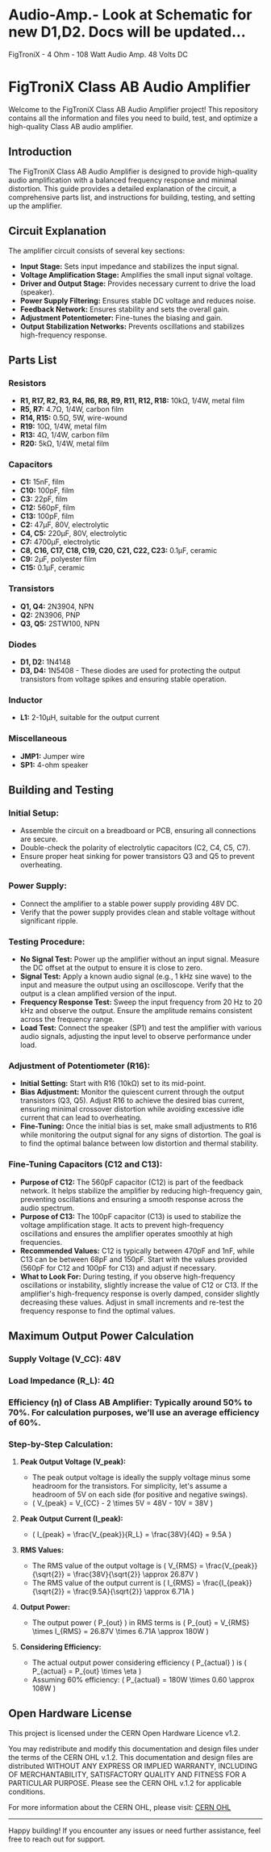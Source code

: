 # Audio-Amp.- Look at Schematic for new D1,D2. Docs will be updated...
FigTroniX - 4 Ohm - 108 Watt Audio Amp. 48 Volts DC

# FigTroniX Class AB Audio Amplifier

Welcome to the FigTroniX Class AB Audio Amplifier project! This repository contains all the information and files you need to build, test, and optimize a high-quality Class AB audio amplifier.

## Introduction

The FigTroniX Class AB Audio Amplifier is designed to provide high-quality audio amplification with a balanced frequency response and minimal distortion. This guide provides a detailed explanation of the circuit, a comprehensive parts list, and instructions for building, testing, and setting up the amplifier.

## Circuit Explanation

The amplifier circuit consists of several key sections:
- **Input Stage:** Sets input impedance and stabilizes the input signal.
- **Voltage Amplification Stage:** Amplifies the small input signal voltage.
- **Driver and Output Stage:** Provides necessary current to drive the load (speaker).
- **Power Supply Filtering:** Ensures stable DC voltage and reduces noise.
- **Feedback Network:** Ensures stability and sets the overall gain.
- **Adjustment Potentiometer:** Fine-tunes the biasing and gain.
- **Output Stabilization Networks:** Prevents oscillations and stabilizes high-frequency response.

## Parts List

### Resistors
- **R1, R17, R2, R3, R4, R6, R8, R9, R11, R12, R18:** 10kΩ, 1/4W, metal film
- **R5, R7:** 4.7Ω, 1/4W, carbon film
- **R14, R15:** 0.5Ω, 5W, wire-wound
- **R19:** 10Ω, 1/4W, metal film
- **R13:** 4Ω, 1/4W, carbon film
- **R20:** 5kΩ, 1/4W, metal film

### Capacitors
- **C1:** 15nF, film
- **C10:** 100pF, film
- **C3:** 22pF, film
- **C12:** 560pF, film
- **C13:** 100pF, film
- **C2:** 47µF, 80V, electrolytic
- **C4, C5:** 220µF, 80V, electrolytic
- **C7:** 4700µF, electrolytic
- **C8, C16, C17, C18, C19, C20, C21, C22, C23:** 0.1µF, ceramic
- **C9:** 2µF, polyester film
- **C15:** 0.1µF, ceramic

### Transistors
- **Q1, Q4:** 2N3904, NPN
- **Q2:** 2N3906, PNP
- **Q3, Q5:** 2STW100, NPN

### Diodes
- **D1, D2:** 1N4148
- **D3, D4:** 1N5408 - These diodes are used for protecting the output transistors from voltage spikes and ensuring stable operation.

### Inductor
- **L1:** 2-10µH, suitable for the output current

### Miscellaneous
- **JMP1:** Jumper wire
- **SP1:** 4-ohm speaker

## Building and Testing

### Initial Setup:
- Assemble the circuit on a breadboard or PCB, ensuring all connections are secure.
- Double-check the polarity of electrolytic capacitors (C2, C4, C5, C7).
- Ensure proper heat sinking for power transistors Q3 and Q5 to prevent overheating.

### Power Supply:
- Connect the amplifier to a stable power supply providing 48V DC.
- Verify that the power supply provides clean and stable voltage without significant ripple.

### Testing Procedure:
- **No Signal Test:** Power up the amplifier without an input signal. Measure the DC offset at the output to ensure it is close to zero.
- **Signal Test:** Apply a known audio signal (e.g., 1 kHz sine wave) to the input and measure the output using an oscilloscope. Verify that the output is a clean amplified version of the input.
- **Frequency Response Test:** Sweep the input frequency from 20 Hz to 20 kHz and observe the output. Ensure the amplitude remains consistent across the frequency range.
- **Load Test:** Connect the speaker (SP1) and test the amplifier with various audio signals, adjusting the input level to observe performance under load.

### Adjustment of Potentiometer (R16):
- **Initial Setting:** Start with R16 (10kΩ) set to its mid-point.
- **Bias Adjustment:** Monitor the quiescent current through the output transistors (Q3, Q5). Adjust R16 to achieve the desired bias current, ensuring minimal crossover distortion while avoiding excessive idle current that can lead to overheating.
- **Fine-Tuning:** Once the initial bias is set, make small adjustments to R16 while monitoring the output signal for any signs of distortion. The goal is to find the optimal balance between low distortion and thermal stability.

### Fine-Tuning Capacitors (C12 and C13):
- **Purpose of C12:** The 560pF capacitor (C12) is part of the feedback network. It helps stabilize the amplifier by reducing high-frequency gain, preventing oscillations and ensuring a smooth response across the audio spectrum.
- **Purpose of C13:** The 100pF capacitor (C13) is used to stabilize the voltage amplification stage. It acts to prevent high-frequency oscillations and ensures the amplifier operates smoothly at high frequencies.
- **Recommended Values:** C12 is typically between 470pF and 1nF, while C13 can be between 68pF and 150pF. Start with the values provided (560pF for C12 and 100pF for C13) and adjust if necessary.
- **What to Look For:** During testing, if you observe high-frequency oscillations or instability, slightly increase the value of C12 or C13. If the amplifier's high-frequency response is overly damped, consider slightly decreasing these values. Adjust in small increments and re-test the frequency response to find the optimal values.

## Maximum Output Power Calculation

### Supply Voltage (V_CC): 48V
### Load Impedance (R_L): 4Ω
### Efficiency (η) of Class AB Amplifier: Typically around 50% to 70%. For calculation purposes, we’ll use an average efficiency of 60%.

### Step-by-Step Calculation:

1. **Peak Output Voltage (V_peak):**
   - The peak output voltage is ideally the supply voltage minus some headroom for the transistors. For simplicity, let's assume a headroom of 5V on each side (for positive and negative swings).
   - \( V_{peak} = V_{CC} - 2 \times 5V = 48V - 10V = 38V \)

2. **Peak Output Current (I_peak):**
   - \( I_{peak} = \frac{V_{peak}}{R_L} = \frac{38V}{4Ω} = 9.5A \)

3. **RMS Values:**
   - The RMS value of the output voltage is \( V_{RMS} = \frac{V_{peak}}{\sqrt{2}} = \frac{38V}{\sqrt{2}} \approx 26.87V \)
   - The RMS value of the output current is \( I_{RMS} = \frac{I_{peak}}{\sqrt{2}} = \frac{9.5A}{\sqrt{2}} \approx 6.71A \)

4. **Output Power:**
   - The output power \( P_{out} \) in RMS terms is \( P_{out} = V_{RMS} \times I_{RMS} = 26.87V \times 6.71A \approx 180W \)

5. **Considering Efficiency:**
   - The actual output power considering efficiency \( P_{actual} \) is \( P_{actual} = P_{out} \times \eta \)
   - Assuming 60% efficiency: \( P_{actual} = 180W \times 0.60 \approx 108W \)

## Open Hardware License

This project is licensed under the CERN Open Hardware Licence v1.2.

You may redistribute and modify this documentation and design files under the terms of the CERN OHL v.1.2. This documentation and design files are distributed WITHOUT ANY EXPRESS OR IMPLIED WARRANTY, INCLUDING OF MERCHANTABILITY, SATISFACTORY QUALITY AND FITNESS FOR A PARTICULAR PURPOSE. Please see the CERN OHL v.1.2 for applicable conditions.

For more information about the CERN OHL, please visit: [CERN OHL](https://www.ohwr.org/documents/294)

---

Happy building! If you encounter any issues or need further assistance, feel free to reach out for support.
